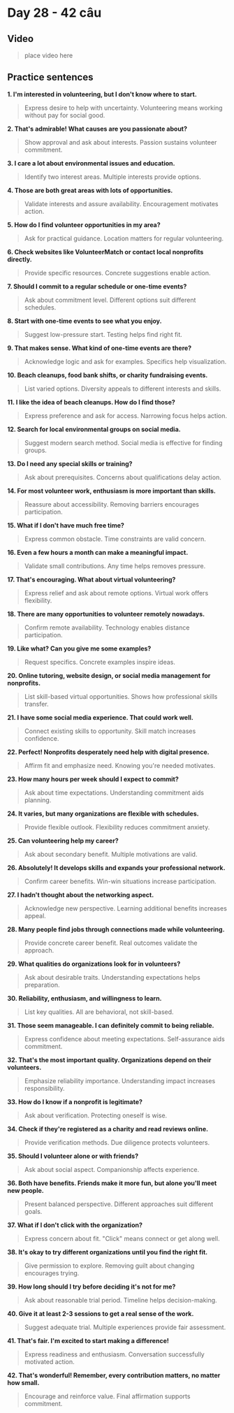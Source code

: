 # Day 28 - 42 câu

## Video
> place video here

## Practice sentences

**1. I'm interested in volunteering, but I don't know where to start.**
> Express desire to help with uncertainty. Volunteering means working without pay for social good.

**2. That's admirable! What causes are you passionate about?**
> Show approval and ask about interests. Passion sustains volunteer commitment.

**3. I care a lot about environmental issues and education.**
> Identify two interest areas. Multiple interests provide options.

**4. Those are both great areas with lots of opportunities.**
> Validate interests and assure availability. Encouragement motivates action.

**5. How do I find volunteer opportunities in my area?**
> Ask for practical guidance. Location matters for regular volunteering.

**6. Check websites like VolunteerMatch or contact local nonprofits directly.**
> Provide specific resources. Concrete suggestions enable action.

**7. Should I commit to a regular schedule or one-time events?**
> Ask about commitment level. Different options suit different schedules.

**8. Start with one-time events to see what you enjoy.**
> Suggest low-pressure start. Testing helps find right fit.

**9. That makes sense. What kind of one-time events are there?**
> Acknowledge logic and ask for examples. Specifics help visualization.

**10. Beach cleanups, food bank shifts, or charity fundraising events.**
> List varied options. Diversity appeals to different interests and skills.

**11. I like the idea of beach cleanups. How do I find those?**
> Express preference and ask for access. Narrowing focus helps action.

**12. Search for local environmental groups on social media.**
> Suggest modern search method. Social media is effective for finding groups.

**13. Do I need any special skills or training?**
> Ask about prerequisites. Concerns about qualifications delay action.

**14. For most volunteer work, enthusiasm is more important than skills.**
> Reassure about accessibility. Removing barriers encourages participation.

**15. What if I don't have much free time?**
> Express common obstacle. Time constraints are valid concern.

**16. Even a few hours a month can make a meaningful impact.**
> Validate small contributions. Any time helps removes pressure.

**17. That's encouraging. What about virtual volunteering?**
> Express relief and ask about remote options. Virtual work offers flexibility.

**18. There are many opportunities to volunteer remotely nowadays.**
> Confirm remote availability. Technology enables distance participation.

**19. Like what? Can you give me some examples?**
> Request specifics. Concrete examples inspire ideas.

**20. Online tutoring, website design, or social media management for nonprofits.**
> List skill-based virtual opportunities. Shows how professional skills transfer.

**21. I have some social media experience. That could work well.**
> Connect existing skills to opportunity. Skill match increases confidence.

**22. Perfect! Nonprofits desperately need help with digital presence.**
> Affirm fit and emphasize need. Knowing you're needed motivates.

**23. How many hours per week should I expect to commit?**
> Ask about time expectations. Understanding commitment aids planning.

**24. It varies, but many organizations are flexible with schedules.**
> Provide flexible outlook. Flexibility reduces commitment anxiety.

**25. Can volunteering help my career?**
> Ask about secondary benefit. Multiple motivations are valid.

**26. Absolutely! It develops skills and expands your professional network.**
> Confirm career benefits. Win-win situations increase participation.

**27. I hadn't thought about the networking aspect.**
> Acknowledge new perspective. Learning additional benefits increases appeal.

**28. Many people find jobs through connections made while volunteering.**
> Provide concrete career benefit. Real outcomes validate the approach.

**29. What qualities do organizations look for in volunteers?**
> Ask about desirable traits. Understanding expectations helps preparation.

**30. Reliability, enthusiasm, and willingness to learn.**
> List key qualities. All are behavioral, not skill-based.

**31. Those seem manageable. I can definitely commit to being reliable.**
> Express confidence about meeting expectations. Self-assurance aids commitment.

**32. That's the most important quality. Organizations depend on their volunteers.**
> Emphasize reliability importance. Understanding impact increases responsibility.

**33. How do I know if a nonprofit is legitimate?**
> Ask about verification. Protecting oneself is wise.

**34. Check if they're registered as a charity and read reviews online.**
> Provide verification methods. Due diligence protects volunteers.

**35. Should I volunteer alone or with friends?**
> Ask about social aspect. Companionship affects experience.

**36. Both have benefits. Friends make it more fun, but alone you'll meet new people.**
> Present balanced perspective. Different approaches suit different goals.

**37. What if I don't click with the organization?**
> Express concern about fit. "Click" means connect or get along well.

**38. It's okay to try different organizations until you find the right fit.**
> Give permission to explore. Removing guilt about changing encourages trying.

**39. How long should I try before deciding it's not for me?**
> Ask about reasonable trial period. Timeline helps decision-making.

**40. Give it at least 2-3 sessions to get a real sense of the work.**
> Suggest adequate trial. Multiple experiences provide fair assessment.

**41. That's fair. I'm excited to start making a difference!**
> Express readiness and enthusiasm. Conversation successfully motivated action.

**42. That's wonderful! Remember, every contribution matters, no matter how small.**
> Encourage and reinforce value. Final affirmation supports commitment.

